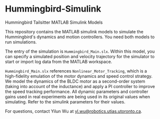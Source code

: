 # Hummingbird-Simulink
Hummingbird Tailsitter MATLAB Simulink Models

This repository contains the MATLAB simulink models to simulate the Hummingbird's dynamics and motion controllers. You need both models to run simulations.

The entry of the simulation is `Hummingbird_Main.slx`. Within this model, you can specify a simulated position and velocity trajectory for the simulator to start or import log data from the MATLAB workspace.

`Hummingbird_Main.slx` references `Nonlinear_Motor_Tracking`, which is a high-fidelity emulation of the motor dynamics and speed control strategy. We model the dynamics of the BLDC motor as a second-order system (taking into account of the inductance) and apply a PI controller to improve the speed tracking performance. All dynamic parameters and controller gains used in real experiments are being used in its original values when simulating. Refer to the simulink parameters for their values.

For questions, contact Yilun Wu at <yl.wu@robotics.utias.utoronto.ca>.
